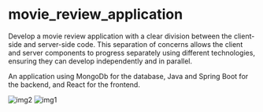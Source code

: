 # movie_review_application
Develop a movie review application with a clear division between the client-side and server-side code. This separation of concerns allows the client and server components to progress separately using different technologies, ensuring they can develop independently and in parallel.

An application using MongoDb for the database, Java and Spring Boot for the backend, and React for the frontend.

![img2](https://github.com/prakharsri45/movie_review_application/assets/81968507/09a89bf9-2d3e-4b3c-97ff-4f49f2867bf2)
![img1](https://github.com/prakharsri45/movie_review_application/assets/81968507/9e628975-1abb-4627-8179-c8f45f2e2065)

